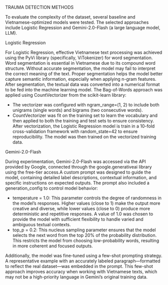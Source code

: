 TRAUMA DETECTION METHODS

To evaluate the complexity of the dataset, several baseline and Vietnamese-optimized models were tested. The selected approaches include Logistic Regression and Gemini-2.0-Flash (a large language model, LLM).

 Logistic Regression 
 
For Logistic Regression, effective Vietnamese text processing was achieved using the PyVi library (specifically, ViTokenizer) for word segmentation. Word segmentation is essential in Vietnamese due to its compound word structure. Without accurate segmentation, the model may fail to interpret the correct meaning of the text. Proper segmentation helps the model better capture semantic information, especially when applying n-gram features.
After segmentation, the textual data was converted into a numerical format to be fed into the machine learning model. The Bag-of-Words approach was applied using CountVectorizer from the scikit-learn library:
-	The vectorizer was configured with ngram_range=(1, 2) to include both unigrams (single words) and bigrams (two consecutive words).
-	CountVectorizer was fit on the training set to learn the vocabulary and then applied to both the training and test sets to ensure consistency.
After vectorization, the Logistic Regression model is train in a 10-fold cross-validation framework with random_state=42 to ensure reproducibility. The model was then trained on the vectorized training data.

 Gemini-2.0-Flash

During experimentation, Gemini-2.0-Flash was accessed via the API provided by Google, connected through the google.generativeai library using the free-tier access.A custom prompt was designed to guide the model, containing detailed label descriptions, contextual information, and specific instructions on expected outputs. 
The prompt also included a generation_config to control model behavior:
-	temperature = 1.0: This parameter controls the degree of randomness in the model’s responses. Higher values (close to 1) make the output more creative and diverse, while lower values (close to 0) produce more deterministic and repetitive responses. A value of 1.0 was chosen to provide the model with sufficient flexibility to handle varied and ambiguous textual contexts.
-	top_p = 0.2: This nucleus sampling parameter ensures that the model selects the next word from the top 20% of the probability distribution. This restricts the model from choosing low-probability words, resulting in more coherent and focused outputs.

Additionally, the model was fine-tuned using a few-shot prompting strategy. A representative example with an accurately labeled paragraph—formatted to reflect the real dataset—was embedded in the prompt. This few-shot approach improves accuracy when working with Vietnamese texts, which may not be a high-priority language in Gemini’s original training data.
